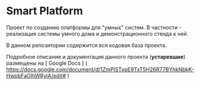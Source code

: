 # Smart Platform
Проект по созданию платформы для "умных" систем. В частности - реализация системы умного дома и демонстрационного стенда к ней.

В данном репозитории содержится вся кодовая база проекта.

Подробное опиcание и документация данного проекта (**устаревшие**) размещены на [ Google Docs ] ( https://docs.google.com/document/d/1ZmPlSTxpE9TxT5H26R77BYhkNbkK-HwpbFaOIhWRylA/edit# )

